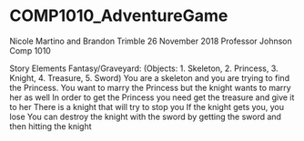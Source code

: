 # COMP1010_AdventureGame

Nicole Martino and Brandon Trimble 
26 November 2018 
Professor Johnson 
Comp 1010 


Story Elements 
Fantasy/Graveyard: (Objects: 1. Skeleton, 2. Princess, 3. Knight, 4. Treasure, 5. Sword)
You are a skeleton and you are trying to find the Princess. 
You want to marry the Princess but the knight wants to marry her as well
In order to get the Princess you need get the treasure and give it to her
There is a knight that will try to stop you 
If the knight gets you, you lose 
You can destroy the knight with the sword by getting the sword and then hitting the knight 
